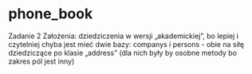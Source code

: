 # phone_book
Zadanie 2
Założenia: dziedziczenia w wersji „akademickiej”, bo lepiej i czytelniej chyba jest mieć dwie bazy: companys i persons - obie na siłę dziedziczące po  klasie „address” (dla nich były by osobne metody bo zakres pól jest inny)
